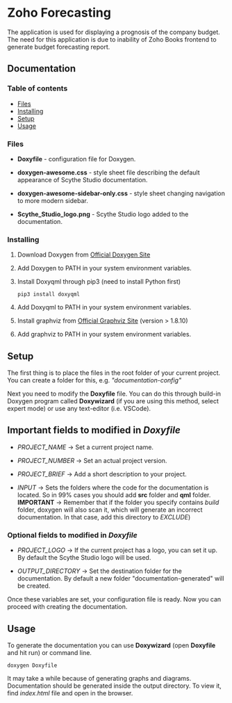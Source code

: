 # Zoho Forecasting

The application is used for displaying a prognosis of the company budget. The need for this application is due to inability of Zoho Books frontend to generate budget forecasting report.

## Documentation

### Table of contents

- [Files](#Files)
- [Installing](#Installing)
- [Setup](#Setup)
- [Usage](#Usage)

### Files

- **Doxyfile** - configuration file for Doxygen.

- **doxygen-awesome.css** - style sheet file describing the default appearance of Scythe Studio documentation.

- **doxygen-awesome-sidebar-only.css** - style sheet changing navigation to more modern sidebar.

- **Scythe_Studio_logo.png** - Scythe Studio logo added to the documentation.

### Installing

1. Download Doxygen from [Official Doxygen Site](https://www.doxygen.nl/download.html)

2. Add Doxygen to PATH in your system environment variables.

3. Install Doxyqml through pip3 (need to install Python first)

   `pip3 install doxyqml`

4. Add Doxyqml to PATH in your system environment variables.

5. Install graphviz from [Official Graphviz Site](https://www.graphviz.org/download/) (version > 1.8.10)

6. Add graphviz to PATH in your system environment variables.

## Setup

The first thing is to place the files in the root folder of your current project. You can create a folder for this, e.g. _"documentation-config"_

Next you need to modify the **Doxyfile** file. You can do this through build-in Doxygen program called **Doxywizard** (if you are using this method, select expert mode) or use any text-editor (i.e. VSCode).

## Important fields to modified in _Doxyfile_

- _PROJECT_NAME_ -> Set a current project name.

- _PROJECT_NUMBER_ -> Set an actual project version.

- _PROJECT_BRIEF_ -> Add a short description to your project.

- _INPUT_ -> Sets the folders where the code for the documentation is located. So in 99% cases you should add **src** folder and **qml** folder. **IMPORTANT** -> Remember that if the folder you specify contains _build_ folder, doxygen will also scan it, which will generate an incorrect documentation. In that case, add this directory to _EXCLUDE_)

### Optional fields to modified in _Doxyfile_

- _PROJECT_LOGO_ -> If the current project has a logo, you can set it up. By default the Scythe Studio logo will be used.

- _OUTPUT_DIRECTORY_ -> Set the destination folder for the documentation. By default a new folder "documentation-generated" will be created.

Once these variables are set, your configuration file is ready. Now you can proceed with creating the documentation.

## Usage

To generate the documentation you can use **Doxywizard** (open **Doxyfile** and hit run) or command line.

`doxygen Doxyfile`

It may take a while because of generating graphs and diagrams. Documentation should be generated inside the output directory. To view it, find _index.html_ file and open in the browser.
